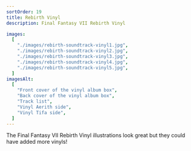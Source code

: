 ```yaml
---
sortOrder: 19
title: Rebirth Vinyl
description: Final Fantasy VII Rebirth Vinyl

images:
  [
    "./images/rebirth-soundtrack-vinyl1.jpg",
    "./images/rebirth-soundtrack-vinyl2.jpg",
    "./images/rebirth-soundtrack-vinyl3.jpg",
    "./images/rebirth-soundtrack-vinyl4.jpg",
    "./images/rebirth-soundtrack-vinyl5.jpg",
  ]
imagesAlt:
  [
    "Front cover of the vinyl album box",
    "Back cover of the vinyl album box",
    "Track list",
    "Vinyl Aerith side",
    "Vinyl Tifa side",
  ]
---
```


The Final Fantasy VII Rebirth Vinyl illustrations look great but they could have added more vinyls!
